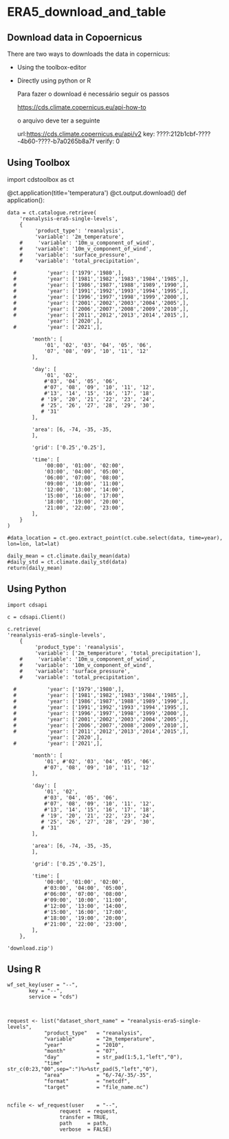 # ERA5_download_and_table


## Download data in Copoernicus 
 There are two ways to downloads the data in copernicus:
 * Using the toolbox-editor 
 * Directly using python or R
 
    Para fazer o download é necessário seguir os passos 
    
    https://cds.climate.copernicus.eu/api-how-to
    
    o arquivo deve ter a seguinte
    
    url:https://cds.climate.copernicus.eu/api/v2
    key: ????:212b1cbf-????-4b60-????-b7a0265b8a7f
    verify: 0
 
## Using Toolbox

import cdstoolbox as ct


@ct.application(title='temperatura')
@ct.output.download()
def application():

   
    data = ct.catalogue.retrieve(
        'reanalysis-era5-single-levels',
        {
             'product_type': 'reanalysis',
             'variable': '2m_temperature',
        #     'variable': '10m_u_component_of_wind', 
        #    'variable': '10m_v_component_of_wind',
        #    'variable': 'surface_pressure',
        #    'variable': 'total_precipitation',
   
      #          'year': ['1979','1980',],
      #          'year': ['1981','1982','1983','1984','1985',],
      #          'year': ['1986','1987','1988','1989','1990',],          
      #          'year': ['1991','1992','1993','1994','1995',],   
      #          'year': ['1996','1997','1998','1999','2000',],             
      #          'year': ['2001','2002','2003','2004','2005',],           
      #          'year': ['2006','2007','2008','2009','2010',],              
      #          'year': ['2011','2012','2013','2014','2015',],  
                 'year': ['2020',],
      #          'year': ['2021',],  
            
            'month': [
                '01', '02', '03', '04', '05', '06',
                '07', '08', '09', '10', '11', '12'
            ],
            
            'day': [
                '01', '02', 
                #'03', '04', '05', '06',
                #'07', '08', '09', '10', '11', '12',
                #'13', '14', '15', '16', '17', '18',
               # '19', '20', '21', '22', '23', '24',
               # '25', '26', '27', '28', '29', '30',
               # '31'
            ],
            
            'area': [6, -74, -35, -35,
            ],

	        'grid': ['0.25','0.25'],
            
            'time': [
                '00:00', '01:00', '02:00',
                '03:00', '04:00', '05:00',
                '06:00', '07:00', '08:00',
                '09:00', '10:00', '11:00',
                '12:00', '13:00', '14:00',
                '15:00', '16:00', '17:00',
                '18:00', '19:00', '20:00',
                '21:00', '22:00', '23:00',
            ],
        }
    )
    
    #data_location = ct.geo.extract_point(ct.cube.select(data, time=year), lon=lon, lat=lat)
    
    daily_mean = ct.climate.daily_mean(data)
    #daily_std = ct.climate.daily_std(data)
    return(daily_mean)

## Using Python

    import cdsapi

    c = cdsapi.Client()

    c.retrieve(
    'reanalysis-era5-single-levels',
        {
             'product_type': 'reanalysis',
             'variable': ['2m_temperature', 'total_precipitation'],
        #     'variable': '10m_u_component_of_wind', 
        #    'variable': '10m_v_component_of_wind',
        #    'variable': 'surface_pressure',
        #    'variable': 'total_precipitation',
   
      #          'year': ['1979','1980',],
      #          'year': ['1981','1982','1983','1984','1985',],
      #          'year': ['1986','1987','1988','1989','1990',],          
      #          'year': ['1991','1992','1993','1994','1995',],   
      #          'year': ['1996','1997','1998','1999','2000',],             
      #          'year': ['2001','2002','2003','2004','2005',],           
      #          'year': ['2006','2007','2008','2009','2010',],              
      #          'year': ['2011','2012','2013','2014','2015',],  
                 'year': ['2020',],
      #          'year': ['2021',],  
            
            'month': [
                '01', #'02', '03', '04', '05', '06',
                #'07', '08', '09', '10', '11', '12'
            ],
            
            'day': [
                '01', '02', 
                #'03', '04', '05', '06',
                #'07', '08', '09', '10', '11', '12',
                #'13', '14', '15', '16', '17', '18',
               # '19', '20', '21', '22', '23', '24',
               # '25', '26', '27', '28', '29', '30',
               # '31'
            ],
            
            'area': [6, -74, -35, -35,
            ],

            'grid': ['0.25','0.25'],
            
            'time': [
                '00:00', '01:00', '02:00',
                #'03:00', '04:00', '05:00',
                #'06:00', '07:00', '08:00',
                #'09:00', '10:00', '11:00',
                #'12:00', '13:00', '14:00',
                #'15:00', '16:00', '17:00',
                #'18:00', '19:00', '20:00',
                #'21:00', '22:00', '23:00',
            ],
        },
    
    'download.zip')
    
    
## Using R


    wf_set_key(user = "--",
           key = "--",
           service = "cds")



    request <- list("dataset_short_name" = "reanalysis-era5-single-levels",
                "product_type"   = "reanalysis",
                "variable"       = "2m_temperature",
                "year"           = "2010",
                "month"          = "07",
                "day"            = str_pad(1:5,1,"left","0"),
                "time"           = str_c(0:23,"00",sep=":")%>%str_pad(5,"left","0"), 
                "area"           = "6/-74/-35/-35",
                "format"         = "netcdf",
                "target"         = "file_name.nc")
                

    ncfile <- wf_request(user    = "--",
                     request  = request,
                     transfer = TRUE,
                     path     = path,
                     verbose  = FALSE)


 
 
 
 
 
 
 
 
 
 
 
 
 
 
 
 
 
 
 
 
    
    
    
    
    
    
    
    
    
    
    
    
    
    
    
    
    
    
    
    
    
    